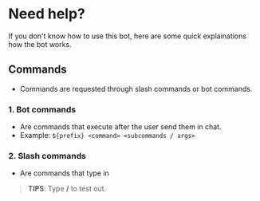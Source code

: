 # Need help?
If you don't know how to use this bot, here are some quick explainations how the bot works.
## Commands
- Commands are requested through slash commands or bot commands.
### 1. Bot commands
- Are commands that execute after the user send them in chat.
- Example: ```${prefix} <command> <subcommands / args>```
### 2. Slash commands
- Are commands that type in
> **TIPS**: Type **/** to test out.